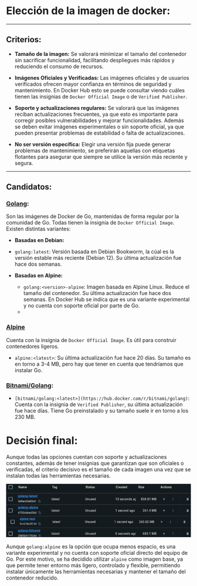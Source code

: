 # Elección de la imagen de docker:

---

## Criterios:

- **Tamaño de la imagen:** Se valorará minimizar el tamaño del contenedor sin sacrificar funcionalidad, facilitando despliegues más rápidos y reduciendo el consumo de recursos.

- **Imágenes Oficiales y Verificadas:**  Las imágenes oficiales y de usuarios verificados ofrecen mayor confianza en términos de seguridad y mantenimiento. En Docker Hub esto se puede consultar viendo cuáles tienen las insignias de `Docker Official Image` o de `Verified Publisher`.

- **Soporte y actualizaciones regulares:**  Se valorará que las imágenes reciban actualizaciones frecuentes, ya que esto es importante para corregir posibles vulnerabilidades y mejorar funcionalidades. Además se deben evitar imágenes experimentales o sin soporte oficial, ya que pueden presentar problemas de estabilidad o falta de actualizaciones.
  
- **No ser versión específica:** Elegir una versión fija puede generar problemas de mantenimiento, se preferirán aquellas con etiquetas flotantes para asegurar que siempre se utilice la versión más reciente y segura.

---

## Candidatos:

### [Golang](https://hub.docker.com/_/golang):

Son las imágenes de Docker de Go, mantenidas de forma regular por la comunidad de Go. Todas tienen la insignia de `Docker Official Image`. Existen distintas variantes:

- **Basadas en Debian:**
 - `golang:latest`: Versión basada en Debian Bookworm, la cúal es la versión estable más reciente (Debian 12). Su última actualización fue hace dos semanas. 

- **Basadas en Alpine:**
  - `golang:<version>-alpine`: Imagen basada en Alpine Linux. Reduce el tamaño del contenedor. Su última actualización fue hace dos semanas. En Docker Hub se indica que es una variante experimental y no cuenta con soporte oficial por parte de Go. 
  - 
### [Alpine](https://hub.docker.com/_/alpine)

Cuenta con la insignia de `Docker Official Image`. Es útil para construir contenedores ligeros.

- `alpine:<latest>`: Su última actualización fue hace 20 días. Su tamaño es en torno a 3-4 MB, pero hay que tener en cuenta que tendríamos que instalar Go.


### [Bitnami/Golang](https://hub.docker.com/r/bitnami/golang):  
- `[bitnami/golang:<latest>](https://hub.docker.com/r/bitnami/golang)`: Cuenta con la insignia de `Verified Publisher`, su última actualización fue hace días. Tiene Go preinstalado y su tamaño suele ir en torno a los 230 MB.


# Decisión final:

Aunque todas las opciones cuentan con soporte y actualizaciones constantes, además de tener insignias que garantizan que son oficiales o verificadas, el criterio decisivo es el tamaño de cada imagen una vez que se instalan todas las herramientas necesarias. 

![Comparación de tamaños](../documentacion_adicional/comparacion_tamanios.png)

Aunque `golang:alpine` es la opción que ocupa menos espacio, es una variante experimental y no cuenta con soporte oficial directo del equipo de Go. Por este motivo, se ha decidido utilizar `alpine` como imagen base, ya que permite tener entorno más ligero, controlado y flexible, permitiendo instalar únicamente las herramientas necesarias y mantener el tamaño del contenedor reducido.